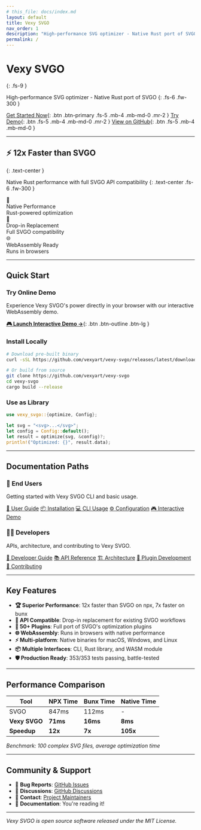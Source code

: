 ```yaml
---
# this_file: docs/index.md
layout: default
title: Vexy SVGO
nav_order: 1
description: "High-performance SVG optimizer - Native Rust port of SVGO"
permalink: /
---
```


# Vexy SVGO
{: .fs-9 }

High-performance SVG optimizer - Native Rust port of SVGO
{: .fs-6 .fw-300 }

[Get Started Now](/guide/){: .btn .btn-primary .fs-5 .mb-4 .mb-md-0 .mr-2 }
[Try Demo](/demo/){: .btn .fs-5 .mb-4 .mb-md-0 .mr-2 }
[View on GitHub](https://github.com/vexyart/vexy-svgo){: .btn .fs-5 .mb-4 .mb-md-0 }

---

## ⚡ **12x Faster** than SVGO
{: .text-center }

Native Rust performance with full SVGO API compatibility
{: .text-center .fs-6 .fw-300 }

<div class="d-flex flex-justify-around flex-wrap my-6">
  <div class="text-center mb-4">
    <div class="fs-8 text-green-000">🚀</div>
    <div class="fw-500">Native Performance</div>
    <div class="fs-3 text-grey-dk-000">Rust-powered optimization</div>
  </div>
  <div class="text-center mb-4">
    <div class="fs-8 text-blue-000">🔄</div>
    <div class="fw-500">Drop-in Replacement</div>
    <div class="fs-3 text-grey-dk-000">Full SVGO compatibility</div>
  </div>
  <div class="text-center mb-4">
    <div class="fs-8 text-purple-000">🌐</div>
    <div class="fw-500">WebAssembly Ready</div>
    <div class="fs-3 text-grey-dk-000">Runs in browsers</div>
  </div>
</div>

---

## Quick Start

### Try Online Demo
Experience Vexy SVGO's power directly in your browser with our interactive WebAssembly demo.

[**🎮 Launch Interactive Demo →**](/demo/){: .btn .btn-outline .btn-lg }

### Install Locally

```bash
# Download pre-built binary
curl -sSL https://github.com/vexyart/vexy-svgo/releases/latest/download/vexy-svgo-macos.tar.gz | tar -xz

# Or build from source
git clone https://github.com/vexyart/vexy-svgo
cd vexy-svgo
cargo build --release
```

### Use as Library

```rust
use vexy_svgo::{optimize, Config};

let svg = "<svg>...</svg>";
let config = Config::default();
let result = optimize(svg, &config)?;
println!("Optimized: {}", result.data);
```

---

## Documentation Paths

<div class="d-flex flex-column flex-md-row mb-6">
  <div class="flex-auto mr-0 mr-md-4 mb-4 mb-md-0">
    <div class="Box Box--blue mb-3">
      <div class="Box-header">
        <h3 class="Box-title">👤 End Users</h3>
      </div>
      <div class="Box-body">
        <p class="mb-3">Getting started with Vexy SVGO CLI and basic usage.</p>
        <nav class="menu">
          <a href="/guide/" class="menu-item">📖 User Guide</a>
          <a href="/guide/installation/" class="menu-item">📦 Installation</a>
          <a href="/guide/cli-usage/" class="menu-item">💻 CLI Usage</a>
          <a href="/guide/configuration/" class="menu-item">⚙️ Configuration</a>
          <a href="/demo/" class="menu-item">🎮 Interactive Demo</a>
        </nav>
      </div>
    </div>
  </div>

  <div class="flex-auto">
    <div class="Box Box--purple mb-3">
      <div class="Box-header">
        <h3 class="Box-title">👨‍💻 Developers</h3>
      </div>
      <div class="Box-body">
        <p class="mb-3">APIs, architecture, and contributing to Vexy SVGO.</p>
        <nav class="menu">
          <a href="/developer/" class="menu-item">🔧 Developer Guide</a>
          <a href="/developer/api-reference/" class="menu-item">📚 API Reference</a>
          <a href="/developer/architecture/" class="menu-item">🏗️ Architecture</a>
          <a href="/developer/plugin-development/" class="menu-item">🧩 Plugin Development</a>
          <a href="/developer/contributing/" class="menu-item">🤝 Contributing</a>
        </nav>
      </div>
    </div>
  </div>
</div>

---

## Key Features

- **🏆 Superior Performance**: 12x faster than SVGO on npx, 7x faster on bunx
- **🔗 API Compatible**: Drop-in replacement for existing SVGO workflows  
- **🧩 50+ Plugins**: Full port of SVGO's optimization plugins
- **🌐 WebAssembly**: Runs in browsers with native performance
- **⚡ Multi-platform**: Native binaries for macOS, Windows, and Linux
- **📦 Multiple Interfaces**: CLI, Rust library, and WASM module
- **🛡️ Production Ready**: 353/353 tests passing, battle-tested

---

## Performance Comparison

| Tool | NPX Time | Bunx Time | Native Time |
|------|----------|-----------|-------------|
| SVGO | 847ms | 112ms | - |
| **Vexy SVGO** | **71ms** | **16ms** | **8ms** |
| **Speedup** | **12x** | **7x** | **105x** |

*Benchmark: 100 complex SVG files, average optimization time*

---

## Community & Support

- 🐛 **Bug Reports**: [GitHub Issues](https://github.com/vexyart/vexy-svgo/issues)
- 💬 **Discussions**: [GitHub Discussions](https://github.com/vexyart/vexy-svgo/discussions)  
- 📧 **Contact**: [Project Maintainers](mailto:twardoch@github.com)
- 📖 **Documentation**: You're reading it!

---

*Vexy SVGO is open source software released under the MIT License.*

